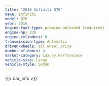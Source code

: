 ```yaml
---
title: "2016 Infiniti Q70"
make: Infiniti
model: Q70
year: 2016
engine-fuel-type: premium unleaded (required)
engine-hp: 330
engine-cylinders: 6
transmission-type: Automatic
driven-wheels: all wheel drive
number-of-doors: 4
market-category: Luxury,Performance
vehicle-size: Large
vehicle-style: Sedan
---
```


{{< car_info >}}
